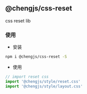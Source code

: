 ## @chengjs/css-reset

css reset lib

### 使用

- 安装

```bash
npm i @chengjs/css-reset -S
```

- 使用

```js
// import reset css
import '@chengjs/style/reset.css'
import '@chengjs/style/layout.css'
```

